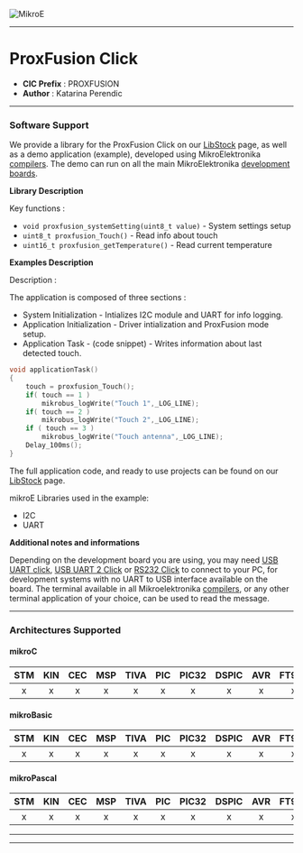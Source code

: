 ![MikroE](http://www.mikroe.com/img/designs/beta/logo_small.png)

---

# ProxFusion Click

- **CIC Prefix**  : PROXFUSION
- **Author**      : Katarina Perendic

---

### Software Support

We provide a library for the ProxFusion Click on our [LibStock](https://libstock.mikroe.com/projects/view/2275/proxfusion-click) 
page, as well as a demo application (example), developed using MikroElektronika 
[compilers](http://shop.mikroe.com/compilers). The demo can run on all the main 
MikroElektronika [development boards](http://shop.mikroe.com/development-boards).

**Library Description**

Key functions :

- ``` void proxfusion_systemSetting(uint8_t value) ``` - System settings setup
- ``` uint8_t proxfusion_Touch() ``` - Read info about touch
- ``` uint16_t proxfusion_getTemperature() ``` - Read current temperature

**Examples Description**

Description :

The application is composed of three sections :

- System Initialization -  Intializes I2C module and UART for info logging.
- Application Initialization -  Driver intialization and ProxFusion mode setup.
- Application Task - (code snippet) - Writes information about last detected touch.


```.c
void applicationTask()
{
    touch = proxfusion_Touch();
    if( touch == 1 )
        mikrobus_logWrite("Touch 1",_LOG_LINE);
    if( touch == 2 )
        mikrobus_logWrite("Touch 2",_LOG_LINE);
    if ( touch == 3 )
        mikrobus_logWrite("Touch antenna",_LOG_LINE);
    Delay_100ms();
}
```

The full application code, and ready to use projects can be found on our 
[LibStock](https://libstock.mikroe.com/projects/view/2275/proxfusion-click) page.

mikroE Libraries used in the example:

- I2C
- UART

**Additional notes and informations**

Depending on the development board you are using, you may need 
[USB UART click](http://shop.mikroe.com/usb-uart-click), 
[USB UART 2 Click](http://shop.mikroe.com/usb-uart-2-click) or 
[RS232 Click](http://shop.mikroe.com/rs232-click) to connect to your PC, for 
development systems with no UART to USB interface available on the board. The 
terminal available in all Mikroelektronika 
[compilers](http://shop.mikroe.com/compilers), or any other terminal application 
of your choice, can be used to read the message.

---
### Architectures Supported

#### mikroC

| STM | KIN | CEC | MSP | TIVA | PIC | PIC32 | DSPIC | AVR | FT90x |
|:-:|:-:|:-:|:-:|:-:|:-:|:-:|:-:|:-:|:-:|
| x | x | x | x | x | x | x | x | x | x |

#### mikroBasic

| STM | KIN | CEC | MSP | TIVA | PIC | PIC32 | DSPIC | AVR | FT90x |
|:-:|:-:|:-:|:-:|:-:|:-:|:-:|:-:|:-:|:-:|
| x | x | x | x | x | x | x | x | x | x |

#### mikroPascal

| STM | KIN | CEC | MSP | TIVA | PIC | PIC32 | DSPIC | AVR | FT90x |
|:-:|:-:|:-:|:-:|:-:|:-:|:-:|:-:|:-:|:-:|
| x | x | x | x | x | x | x | x | x | x |

---
---
